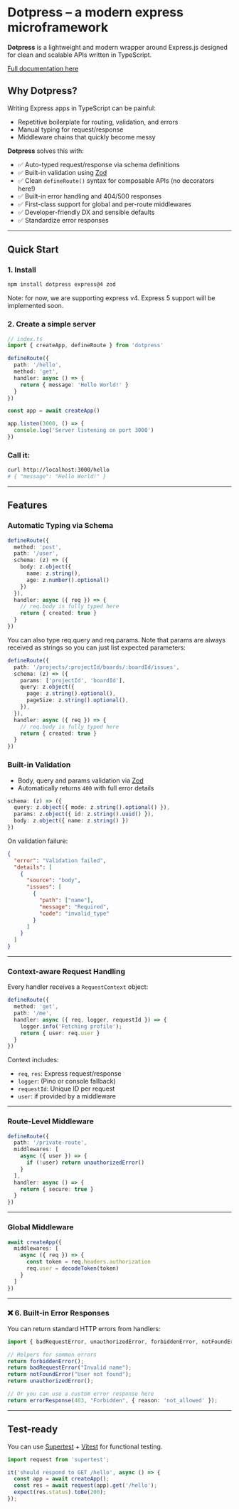 # Dotpress – a modern express microframework

**Dotpress** is a lightweight and modern wrapper around Express.js designed for clean and scalable APIs written in TypeScript.

[Full documentation here](https://dotpress.dev)

## Why Dotpress?

Writing Express apps in TypeScript can be painful:
- Repetitive boilerplate for routing, validation, and errors
- Manual typing for request/response
- Middleware chains that quickly become messy

**Dotpress** solves this with:
- ✅ Auto-typed request/response via schema definitions
- ✅ Built-in validation using [Zod](https://github.com/colinhacks/zod)
- ✅ Clean `defineRoute()` syntax for composable APIs (no decorators here!)
- ✅ Built-in error handling and 404/500 responses
- ✅ First-class support for global and per-route middlewares
- ✅ Developer-friendly DX and sensible defaults
- ✅ Standardize error responses

---

## Quick Start

### 1. Install

```bash
npm install dotpress express@4 zod
```

Note: for now, we are supporting express v4. Express 5 support will be implemented soon.

### 2. Create a simple server

```ts
// index.ts
import { createApp, defineRoute } from 'dotpress'

defineRoute({
  path: '/hello',
  method: 'get',
  handler: async () => {
    return { message: 'Hello World!' }
  }
})

const app = await createApp()

app.listen(3000, () => {
  console.log('Server listening on port 3000')
})
```

### Call it:

```bash
curl http://localhost:3000/hello
# { "message": "Hello World!" }
```

---

## Features

### Automatic Typing via Schema

```ts
defineRoute({
  method: 'post',
  path: '/user',
  schema: (z) => ({
    body: z.object({
      name: z.string(),
      age: z.number().optional()
    })
  }),
  handler: async ({ req }) => {
    // req.body is fully typed here
    return { created: true }
  }
})
```

You can also type req.query and req.params. Note that params are always received as strings so you can just list expected parameters:

```ts
defineRoute({
  path: '/projects/:projectId/boards/:boardId/issues',
  schema: (z) => ({
    params: ['projectId', 'boardId'],
    query: z.object({
      page: z.string().optional(),
      pageSize: z.string().optional(),
    }),
  }),
  handler: async ({ req }) => {
    // req.body is fully typed here
    return { created: true }
  }
})
```


### Built-in Validation

- Body, query and params validation via [Zod](https://zod.dev)
- Automatically returns `400` with full error details

```ts
schema: (z) => ({
  query: z.object({ mode: z.string().optional() }),
  params: z.object({ id: z.string().uuid() }),
  body: z.object({ name: z.string() })
})
```

On validation failure:

```json
{
  "error": "Validation failed",
  "details": [
    {
      "source": "body",
      "issues": [
        {
          "path": ["name"],
          "message": "Required",
          "code": "invalid_type"
        }
      ]
    }
  ]
}
```

---

### Context-aware Request Handling

Every handler receives a `RequestContext` object:

```ts
defineRoute({
  method: 'get',
  path: '/me',
  handler: async ({ req, logger, requestId }) => {
    logger.info('Fetching profile');
    return { user: req.user }
  }
})
```

Context includes:
- `req`, `res`: Express request/response
- `logger`: (Pino or console fallback)
- `requestId`: Unique ID per request
- `user`: if provided by a middleware

---

### Route-Level Middleware

```ts
defineRoute({
  path: '/private-route',
  middlewares: [
    async ({ user }) => {
      if (!user) return unauthorizedError()
    }
  ],
  handler: async () => {
    return { secure: true }
  }
})
```

---

### Global Middleware

```ts
await createApp({
  middlewares: [
    async ({ req }) => {
      const token = req.headers.authorization
      req.user = decodeToken(token)
    }
  ]
})
```

---

### ❌ 6. Built-in Error Responses

You can return standard HTTP errors from handlers:

```ts
import { badRequestError, unauthorizedError, forbiddenError, notFoundError } from 'dotpress'

// Helpers for sommon errors
return forbiddenError();
return badRequestError("Invalid name");
return notFoundError("User not found");
return unauthorizedError();

// Or you can use a custom error response here
return errorResponse(403, "Forbidden", { reason: 'not_allowed' });
```

---

## Test-ready

You can use [Supertest](https://github.com/visionmedia/supertest) + [Vitest](https://vitest.dev) for functional testing.

```ts
import request from 'supertest';

it('should respond to GET /hello', async () => {
  const app = await createApp();
  const res = await request(app).get('/hello');
  expect(res.status).toBe(200);
});
```
